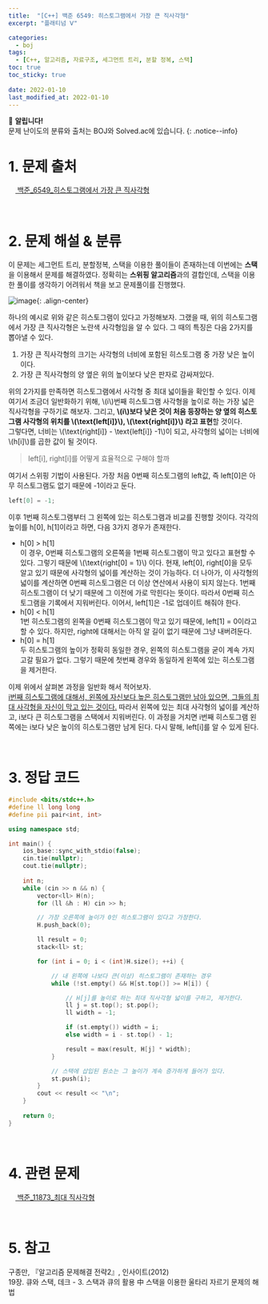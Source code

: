 ```yaml
---
title:  "[C++] 백준 6549: 히스토그램에서 가장 큰 직사각형"
excerpt: "플래티넘 Ⅴ"

categories:
  - boj
tags:
  - [C++, 알고리즘, 자료구조, 세그먼트 트리, 분할 정복, 스택]
toc: true
toc_sticky: true
 
date: 2022-01-10
last_modified_at: 2022-01-10
---
```

📌 **알립니다!**<br>
문제 난이도의 분류와 출처는 BOJ와 Solved.ac에 있습니다.
{: .notice--info}

# 1. 문제 출처
[<img src="https://static.solved.ac/tier_small/16.svg" style="width: 1em"> 백준_6549_히스토그램에서 가장 큰 직사각형](https://www.acmicpc.net/problem/6549)

<br>

# 2. 문제 해설 & 분류
이 문제는 세그먼트 트리, 분할정복, 스택을 이용한 풀이들이 존재하는데 이번에는 **스택**을 이용해서 문제를 해결하였다. 정확히는 **스위핑 알고리즘**과의 결합인데, 스택을 이용한 풀이를 생각하기 어려워서 책을 보고 문제풀이를 진행했다.

![image](https://user-images.githubusercontent.com/91870042/148715402-349be6bf-2330-4d0a-a984-565f96a395ca.png){: .align-center}

하나의 예시로 위와 같은 히스토그램이 있다고 가정해보자. 그랬을 때, 위의 히스토그램에서 가장 큰 직사각형은 노란색 사각형임을 알 수 있다. 그 때의 특징은 다음 2가지를 뽑아낼 수 있다.
1. 가장 큰 직사각형의 크기는 사각형의 너비에 포함된 히스토그램 중 가장 낮은 높이이다.
2. 가장 큰 직사각형의 양 옆은 위의 높이보다 낮은 판자로 감싸져있다.

위의 2가지를 만족하면 히스토그램에서 사각형 중 최대 넓이들을 확인할 수 있다. 이제 여기서 조금더 일반화하기 위해, \\(i\\)번째 히스토그램 사각형을 높이로 하는 가장 넓은 직사각형을 구하기로 해보자. 그리고, **\\(i\\)보다 낮은 것이 처음 등장하는 양 옆의 히스토그램 사각형의 위치를 \\(\text{left[i]}\\), \\(\text{right[i]}\\) 라고 표현**할 것이다.  
그렇다면, 너비는 \\(\text{right[i]} - \text{left[i]} -1\\)이 되고, 사각형의 넓이는 너비에 \\(h[i]\\)를 곱한 값이 될 것이다.

> left[i], right[i]를 어떻게 효율적으로 구해야 할까

여기서 스위핑 기법이 사용된다. 가장 처음 0번째 히스토그램의 left값, 즉 left[0]은 아무 히스토그램도 없기 때문에 -1이라고 둔다. 
```cpp
left[0] = -1;
```
이후 1번째 히스토그램부터 그 왼쪽에 있는 히스토그램과 비교를 진행할 것이다. 각각의 높이를 h[0], h[1]이라고 하면, 다음 3가지 경우가 존재한다. 

- h[0] > h[1]  
이 경우, 0번째 히스토그램의 오른쪽을 1번째 히스토그램이 막고 있다고 표현할 수 있다. 그렇기 때문에 \\(\text{right[0] = 1}\\) 이다. 현재, left[0], right[0]을 모두 알고 있기 때문에 사각형의 넓이를 계산하는 것이 가능하다. 더 나아가, 이 사각형의 넓이를 계산하면 0번째 히스토그램은 더 이상 연산에서 사용이 되지 않는다. 1번째 히스토그램이 더 낮기 때문에 그 이전에 가로 막힌다는 뜻이다. 따라서 0번째 히스토그램을 기록에서 지워버린다. 이어서, left[1]은 -1로 업데이트 해줘야 한다.
- h[0] < h[1]  
1번 히스토그램의 왼쪽을 0번째 히스토그램이 막고 있기 때문에, left[1] = 0이라고 할 수 있다. 하지만, right에 대해서는 아직 알 길이 없기 때문에 그냥 내버려둔다.
- h[0] = h[1]  
두 히스토그램의 높이가 정확히 동일한 경우, 왼쪽의 히스토그램을 굳이 계속 가지고갈 필요가 없다. 그렇기 때문에 첫번째 경우와 동일하게 왼쪽에 있는 히스토그램을 제거한다.

이제 위에서 살펴본 과정을 일반화 해서 적어보자.  
<u>i번째 히스토그램에 대해서, 왼쪽에 자신보다 높은 히스토그램만 남아 있으면, 그들의 최대 사각형을 자신이 막고 있는 것이다.</u> 따라서 왼쪽에 있는 최대 사각형의 넓이를 계산하고, i보다 큰 히스토그램을 스택에서 지워버린다. 이 과정을 거치면 i번째 히스토그램 왼쪽에는 i보다 낮은 높이의 히스토그램만 남게 된다. 다시 말해, left[i]를 알 수 있게 된다.

<br>

# 3. 정답 코드

~~~cpp
#include <bits/stdc++.h>
#define ll long long
#define pii pair<int, int>

using namespace std;

int main() {
    ios_base::sync_with_stdio(false);
    cin.tie(nullptr);
    cout.tie(nullptr);
    
    int n;
    while (cin >> n && n) {
        vector<ll> H(n);
        for (ll &h : H) cin >> h;

        // 가장 오른쪽에 높이가 0인 히스토그램이 있다고 가정한다.
        H.push_back(0); 

        ll result = 0;
        stack<ll> st;

        for (int i = 0; i < (int)H.size(); ++i) {

            // 내 왼쪽에 나보다 큰(이상) 히스토그램이 존재하는 경우
            while (!st.empty() && H[st.top()] >= H[i]) {

                // H[j]를 높이로 하는 최대 직사각형 넓이를 구하고, 제거한다.
                ll j = st.top(); st.pop();
                ll width = -1;

                if (st.empty()) width = i;
                else width = i - st.top() - 1;

                result = max(result, H[j] * width);
            }

            // 스택에 삽입된 원소는 그 높이가 계속 증가하게 들어가 있다.
            st.push(i);
        }
        cout << result << "\n";
    }
    
    return 0;
}
~~~

<br>

# 4. 관련 문제
[<img src="https://static.solved.ac/tier_small/18.svg" style="width: 1em"> 백준_11873_최대 직사각형](https://www.acmicpc.net/problem/11873)

<br>

# 5. 참고
구종만, 『알고리즘 문제해결 전략2』, 인사이트(2012)  
19장. 큐와 스택, 데크 - 3. 스택과 큐의 활용 中 스택을 이용한 울타리 자르기 문제의 해법